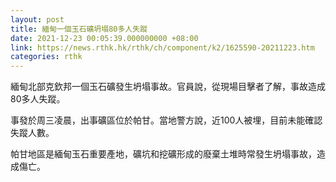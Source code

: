 ```yaml
---
layout: post
title: 緬甸一個玉石礦坍塌80多人失蹤
date: 2021-12-23 00:05:39.000000000 +08:00
link: https://news.rthk.hk/rthk/ch/component/k2/1625590-20211223.htm
categories: rthk
---
```


緬甸北部克欽邦一個玉石礦發生坍塌事故。官員說，從現場目擊者了解，事故造成80多人失蹤。

事發於周三凌晨，出事礦區位於帕甘。當地警方說，近100人被埋，目前未能確認失蹤人數。

帕甘地區是緬甸玉石重要產地，礦坑和挖礦形成的廢棄土堆時常發生坍塌事故，造成傷亡。
